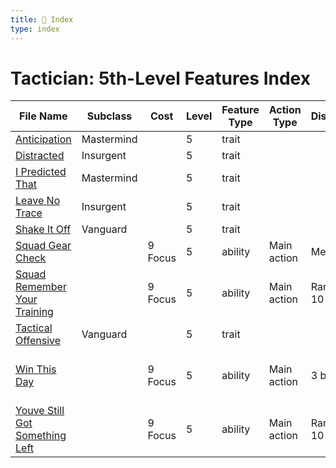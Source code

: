 ```yaml
---
title: 📑 Index
type: index
---
```


# Tactician: 5th-Level Features Index

| File Name                                                                   | Subclass   | Cost    | Level | Feature Type | Action Type | Distance  | Target                         |
| --------------------------------------------------------------------------- | ---------- | ------- | ----- | ------------ | ----------- | --------- | ------------------------------ |
| [Anticipation](../Anticipation)                                             | Mastermind |         | 5     | trait        |             |           |                                |
| [Distracted](../Distracted)                                                 | Insurgent  |         | 5     | trait        |             |           |                                |
| [I Predicted That](../I%20Predicted%20That)                                 | Mastermind |         | 5     | trait        |             |           |                                |
| [Leave No Trace](../Leave%20No%20Trace)                                     | Insurgent  |         | 5     | trait        |             |           |                                |
| [Shake It Off](../Shake%20It%20Off)                                         | Vanguard   |         | 5     | trait        |             |           |                                |
| [Squad Gear Check](../Squad%20Gear%20Check)                                 |            | 9 Focus | 5     | ability      | Main action | Melee 1   | One creature                   |
| [Squad Remember Your Training](../Squad%20Remember%20Your%20Training)       |            | 9 Focus | 5     | ability      | Main action | Ranged 10 | Self and two allies            |
| [Tactical Offensive](../Tactical%20Offensive)                               | Vanguard   |         | 5     | trait        |             |           |                                |
| [Win This Day](../Win%20This%20Day)                                         |            | 9 Focus | 5     | ability      | Main action | 3 burst   | Self and each ally in the area |
| [Youve Still Got Something Left](../Youve%20Still%20Got%20Something%20Left) |            | 9 Focus | 5     | ability      | Main action | Ranged 10 | One ally                       |
